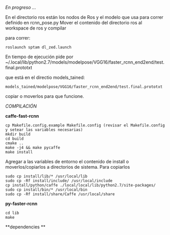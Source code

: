 *En progreso ...* 

En el directorio ros están los nodos de Ros y el modelo que usa para correr definido en rcnn_pose.py 
Mover el contenido del directorio ros al workspace de ros y compilar 

para correr:

    roslaunch sptam dl_zed.launch

En tiempo de ejecución pide por
    ~/.local/lib/python2.7/models/modelpose/VGG16/faster_rcnn_end2end/test.final.prototxt

que está en el directio models_tained:

    models_tained/modelpose/VGG16/faster_rcnn_end2end/test.final.prototxt
    
copiar o moverlos para que funcione.    
    
    
*COMPILACIÓN*

**caffe-fast-rcnn**

    cp Makefile.config.example Makefile.config (revisar el Makefile.config y setear las variables necesarias) 
    mkdir build
    cd build
    cmake ..
    make -j4 && make pycaffe
    make install

Agregar a las variables de entorno el contenido de install o moverlos/copiarlos a directorios de sistema.
Para copiarlos

    sudo cp install/lib/* /usr/local/lib 
    sudo cp -Rf install/include/ /usr/local/include
    cp install/python/caffe ./local/local/lib/python2.7/site-packages/
    sudo cp install/bin/* /usr/local/bin
    sudo cp -Rf install/share/Caffe /usr/local/share 
    
 
 **py-faster-rcnn**
 
    cd lib
    make
 
 **dependencies **
 
 
 
 
 
 
 
 